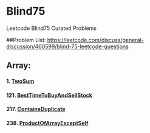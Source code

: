 # Blind75
Leetcode Blind75 Curated Problems

##Problem List:
https://leetcode.com/discuss/general-discussion/460599/blind-75-leetcode-questions

## Array:
#### 1.  [TwoSum](https://github.com/paulburgess1357/Blind75/blob/master/Array/1_TwoSum.h)
#### 121.  [BestTimeToBuyAndSellStock](https://github.com/paulburgess1357/Blind75/blob/master/Array/121_BestTimeToBuyAndSellStock.h)
#### 217.  [ContainsDuplicate](https://github.com/paulburgess1357/Blind75/blob/master/Array/217_ContainsDuplicate.h)
#### 238.  [ProductOfArrayExceptSelf](https://github.com/paulburgess1357/Blind75/blob/master/Array/238_ProductOfArrayExceptSelf.h)
